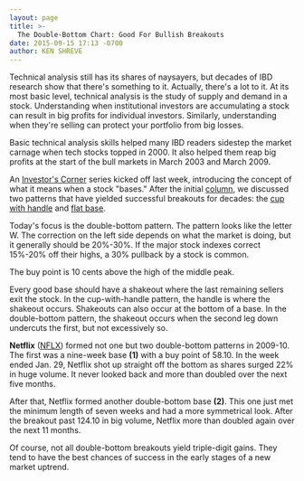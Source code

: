 ```yaml
---
layout: page
title: >-
  The Double-Bottom Chart: Good For Bullish Breakouts
date: 2015-09-15 17:13 -0700
author: KEN SHREVE
---
```





Technical analysis still has its shares of naysayers, but decades of IBD research show that there's something to it. Actually, there's a lot to it. At its most basic level, technical analysis is the study of supply and demand in a stock. Understanding when institutional investors are accumulating a stock can result in big profits for individual investors. Similarly, understanding when they're selling can protect your portfolio from big losses.


Basic technical analysis skills helped many IBD readers sidestep the market carnage when tech stocks topped in 2000. It also helped them reap big profits at the start of the bull markets in March 2003 and March 2009.


An [Investor's Corner](http://education.investors.com/investors-corner.htm) series kicked off last week, introducing the concept of what it means when a stock "bases." After the initial [column](http://education.investors.com/investors-corner/770462-bases-are-just-chart-patterns.htm), we discussed two patterns that have yielded successful breakouts for decades: the [cup with handle](http://education.investors.com/investors-corner/770661-know-your-cup-with-handle-bases.htm) and [flat base](http://education.investors.com/investors-corner/770928-flat-base-sign-big-investors-wont-sell.htm).


Today's focus is the double-bottom pattern. The pattern looks like the letter W. The correction on the left side depends on what the market is doing, but it generally should be 20%-30%. If the major stock indexes correct 15%-20% off their highs, a 30% pullback by a stock is common.


The buy point is 10 cents above the high of the middle peak.


Every good base should have a shakeout where the last remaining sellers exit the stock. In the cup-with-handle pattern, the handle is where the shakeout occurs. Shakeouts can also occur at the bottom of a base. In the double-bottom pattern, the shakeout occurs when the second leg down undercuts the first, but not excessively so.


**Netflix** ([NFLX](https://research.investors.com/quote.aspx?symbol=NFLX)) formed not one but two double-bottom patterns in 2009-10. The first was a nine-week base **(1)** with a buy point of 58.10. In the week ended Jan. 29, Netflix shot up straight off the bottom as shares surged 22% in huge volume. It never looked back and more than doubled over the next five months.


After that, Netflix formed another double-bottom base **(2)**. This one just met the minimum length of seven weeks and had a more symmetrical look. After the breakout past 124.10 in big volume, Netflix more than doubled again over the next 11 months.


Of course, not all double-bottom breakouts yield triple-digit gains. They tend to have the best chances of success in the early stages of a new market uptrend.




